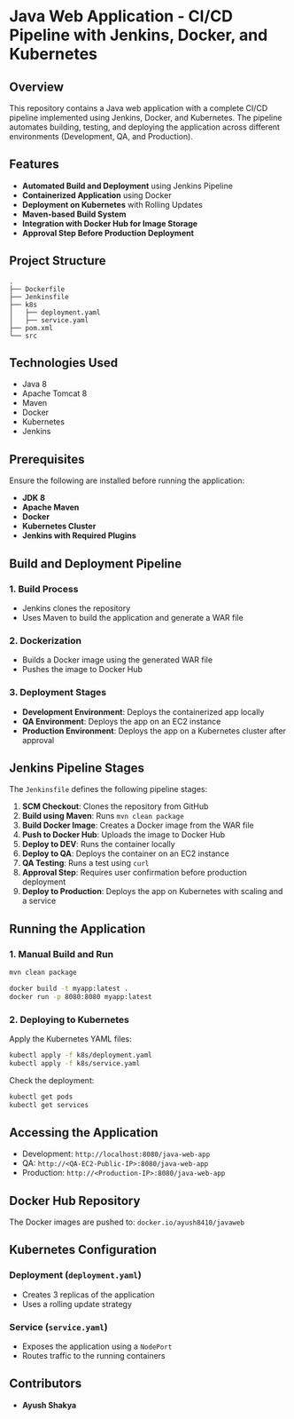 # Java Web Application - CI/CD Pipeline with Jenkins, Docker, and Kubernetes

## Overview

This repository contains a Java web application with a complete CI/CD pipeline implemented using Jenkins, Docker, and Kubernetes. The pipeline automates building, testing, and deploying the application across different environments (Development, QA, and Production).

## Features

- **Automated Build and Deployment** using Jenkins Pipeline
- **Containerized Application** using Docker
- **Deployment on Kubernetes** with Rolling Updates
- **Maven-based Build System**
- **Integration with Docker Hub for Image Storage**
- **Approval Step Before Production Deployment**

## Project Structure

```
.
├── Dockerfile
├── Jenkinsfile
├── k8s
│   ├── deployment.yaml
│   ├── service.yaml
├── pom.xml
└── src
```

## Technologies Used

- Java 8
- Apache Tomcat 8
- Maven
- Docker
- Kubernetes
- Jenkins

## Prerequisites

Ensure the following are installed before running the application:

- **JDK 8**
- **Apache Maven**
- **Docker**
- **Kubernetes Cluster**
- **Jenkins with Required Plugins**

## Build and Deployment Pipeline

### 1. Build Process

- Jenkins clones the repository
- Uses Maven to build the application and generate a WAR file

### 2. Dockerization

- Builds a Docker image using the generated WAR file
- Pushes the image to Docker Hub

### 3. Deployment Stages

- **Development Environment**: Deploys the containerized app locally
- **QA Environment**: Deploys the app on an EC2 instance
- **Production Environment**: Deploys the app on a Kubernetes cluster after approval

## Jenkins Pipeline Stages

The `Jenkinsfile` defines the following pipeline stages:

1. **SCM Checkout**: Clones the repository from GitHub
2. **Build using Maven**: Runs `mvn clean package`
3. **Build Docker Image**: Creates a Docker image from the WAR file
4. **Push to Docker Hub**: Uploads the image to Docker Hub
5. **Deploy to DEV**: Runs the container locally
6. **Deploy to QA**: Deploys the container on an EC2 instance
7. **QA Testing**: Runs a test using `curl`
8. **Approval Step**: Requires user confirmation before production deployment
9. **Deploy to Production**: Deploys the app on Kubernetes with scaling and a service

## Running the Application

### 1. Manual Build and Run

```sh
mvn clean package
```

```sh
docker build -t myapp:latest .
docker run -p 8080:8080 myapp:latest
```

### 2. Deploying to Kubernetes

Apply the Kubernetes YAML files:

```sh
kubectl apply -f k8s/deployment.yaml
kubectl apply -f k8s/service.yaml
```

Check the deployment:

```sh
kubectl get pods
kubectl get services
```

## Accessing the Application

- Development: `http://localhost:8080/java-web-app`
- QA: `http://<QA-EC2-Public-IP>:8080/java-web-app`
- Production: `http://<Production-IP>:8080/java-web-app`

## Docker Hub Repository

The Docker images are pushed to: `docker.io/ayush8410/javaweb`

## Kubernetes Configuration

### Deployment (`deployment.yaml`)

- Creates 3 replicas of the application
- Uses a rolling update strategy

### Service (`service.yaml`)

- Exposes the application using a `NodePort`
- Routes traffic to the running containers

## Contributors

- **Ayush Shakya**

##

